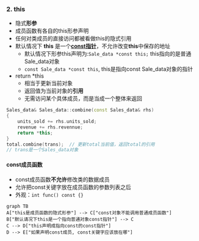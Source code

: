 ### 2. this

- 隐式**形参**
- 成员函数有各自的this形参声明
- 任何对类成员的直接访问都被看做this的隐式引用
- 默认情况下 **this** 是一个[**const指针**](#constptr)，不允许改变**this**中保存的地址
  - 默认情况下形参this声明为:`Sale_data *const this;` this指向的是普通Sale_data对象
  - `const Sale_data *const this`, this是指向const Sale_data对象的指针
- return *this
  - 相当于更新当前对象
  - 返回值为当前对象的**引用**
  - 无需访问某个具体成员，而是当成一个整体来返回

```c++
Sales_data& Sales_data::combine(const Sales_data& rhs)
{
    units_sold += rhs.units_sold;
    revenue += rhs.revennue;
    return *this;
}
total.combine(trans);  // 更新total当前值，返回total的引用
// trans是一个Sales_data对象
```

#### const成员函数

- const成员函数**不允许**修改类的数据成员
- 允许把const关键字放在成员函数的参数列表之后
- 外观：`int func() const {}`

```mermaid
graph TB
A["this是成员函数的隐式形参"] --> C["const对象不能调用普通成员函数"]
B["默认请况下this是一个指向普通对象const指针"] --> C
C --> D["this声明成指向const的const指针"]
D --> E["如果声明const成员, const关键字应该放在哪"]
```
